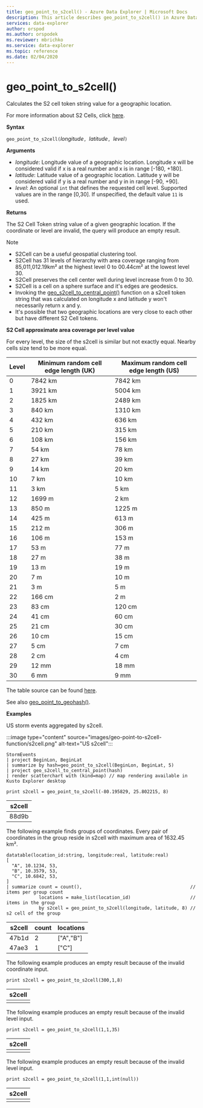 ```yaml
---
title: geo_point_to_s2cell() - Azure Data Explorer | Microsoft Docs
description: This article describes geo_point_to_s2cell() in Azure Data Explorer.
services: data-explorer
author: orspod
ms.author: orspodek
ms.reviewer: mbrichko
ms.service: data-explorer
ms.topic: reference
ms.date: 02/04/2020
---
```

# geo_point_to_s2cell()

Calculates the S2 cell token string value for a geographic location.

For more information about S2 Cells, click [here](http://s2geometry.io/devguide/s2cell_hierarchy).

**Syntax**

`geo_point_to_s2cell(`*longitude*`, `*latitude*`, `*level*`)`

**Arguments**

* *longitude*: Longitude value of a geographic location. Longitude x will be considered valid if x is a real number and x is in range [-180, +180]. 
* *latitude*: Latitude value of a geographic location. Latitude y will be considered valid if y is a real number and y in in range [-90, +90]. 
* *level*: An optional `int` that defines the requested cell level. Supported values are in the range [0,30]. If unspecified, the default value `11` is used.

**Returns**

The S2 Cell Token string value of a given geographic location. If the coordinate or level are invalid, the query will produce an empty result.

> [!NOTE]
>
> * S2Cell can be a useful geospatial clustering tool.
> * S2Cell has 31 levels of hierarchy with area coverage ranging from 85,011,012.19km² at the highest level 0 to 00.44cm² at the lowest level 30.
> * S2Cell preserves the cell center well during level increase from 0 to 30.
> * S2Cell is a cell on a sphere surface and it's edges are geodesics.
> * Invoking the [geo_s2cell_to_central_point()](geo-s2cell-to-central-point-function.md) function on a s2cell token string that was calculated on longitude x and latitude y won't necessarily return x and y.
> * It's possible that two geographic locations are very close to each other but have different S2 Cell tokens.

**S2 Cell approximate area coverage per level value**

For every level, the size of the s2cell is similar but not exactly equal. Nearby cells size tend to be more equal.

|Level|Minimum random cell edge length (UK)|Maximum random cell edge length (US)|
|--|--|--|
|0|7842 km|7842 km|
|1|3921 km|5004 km|
|2|1825 km|2489 km|
|3|840 km|1310 km|
|4|432 km|636 km|
|5|210 km|315 km|
|6|108 km|156 km|
|7|54 km|78 km|
|8|27 km|39 km|
|9|14 km|20 km|
|10|7 km|10 km|
|11|3 km|5 km|
|12|1699 m|2 km|
|13|850 m|1225 m|
|14|425 m|613 m|
|15|212 m|306 m|
|16|106 m|153 m|
|17|53 m|77 m|
|18|27 m|38 m|
|19|13 m|19 m|
|20|7 m|10 m|
|21|3 m|5 m|
|22|166 cm|2 m|
|23|83 cm|120 cm|
|24|41 cm|60 cm|
|25|21 cm|30 cm|
|26|10 cm|15 cm|
|27|5 cm|7 cm|
|28|2 cm|4 cm|
|29|12 mm|18 mm|
|30|6 mm|9 mm|

The table source can be found [here](http://s2geometry.io/resources/s2cell_statistics).

See also [geo_point_to_geohash()](geo-point-to-geohash-function.md).

**Examples**

US storm events aggregated by s2cell.

:::image type="content" source="images/geo-point-to-s2cell-function/s2cell.png" alt-text="US s2cell":::

```kusto
StormEvents
| project BeginLon, BeginLat
| summarize by hash=geo_point_to_s2cell(BeginLon, BeginLat, 5)
| project geo_s2cell_to_central_point(hash)
| render scatterchart with (kind=map) // map rendering available in Kusto Explorer desktop
```

```kusto
print s2cell = geo_point_to_s2cell(-80.195829, 25.802215, 8)
```

| s2cell |
|--------|
| 88d9b  |

The following example finds groups of coordinates. Every pair of coordinates in the group reside in s2cell with maximum area of 1632.45 km².
```kusto
datatable(location_id:string, longitude:real, latitude:real)
[
  "A", 10.1234, 53,
  "B", 10.3579, 53,
  "C", 10.6842, 53,
]
| summarize count = count(),                                        // items per group count
            locations = make_list(location_id)                      // items in the group
            by s2cell = geo_point_to_s2cell(longitude, latitude, 8) // s2 cell of the group
```

| s2cell | count | locations |
|--------|-------|-----------|
| 47b1d  | 2     | ["A","B"] |
| 47ae3  | 1     | ["C"]     |

The following example produces an empty result because of the invalid coordinate input.
```kusto
print s2cell = geo_point_to_s2cell(300,1,8)
```

| s2cell |
|--------|
|        |

The following example produces an empty result because of the invalid level input.
```kusto
print s2cell = geo_point_to_s2cell(1,1,35)
```

| s2cell |
|--------|
|        |

The following example produces an empty result because of the invalid level input.
```kusto
print s2cell = geo_point_to_s2cell(1,1,int(null))
```

| s2cell |
|--------|
|        |